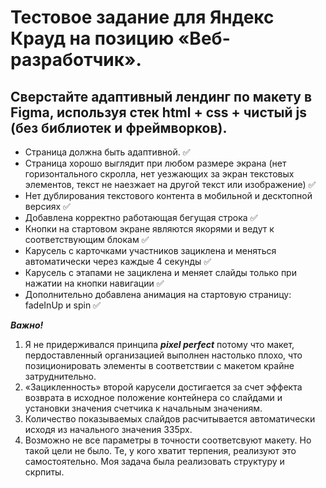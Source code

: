 # Тестовое задание для Яндекс Крауд на позицию «Веб-разработчик».

## Сверстайте адаптивный лендинг по макету в Figma, используя стек html + css + чистый js (без библиотек и фреймворков).

* Страница должна быть адаптивной. ✅
* Страница хорошо выглядит при любом размере экрана (нет горизонтального скролла, нет уезжающих за экран текстовых элементов, текст не наезжает на другой текст или изображение) ✅
* Нет дублирования текстового контента в мобильной и десктопной версиях ✅
* Добавлена корректно работающая бегущая строка ✅
* Кнопки на стартовом экране являются якорями и ведут к соответствующим блокам ✅
* Карусель с карточками участников зациклена и меняться автоматически через каждые 4 секунды ✅
* Карусель с этапами не зациклена и меняет слайды только при нажатии на кнопки навигации ✅
* Дополнительно добавлена анимация на стартовую страницу: fadeInUp и spin ✅

***Важно!***
1. Я не придерживался принципа **_pixel perfect_** потому что макет, пердоставленный организацией выполнен настолько плохо, что позиционировать элементы в соответствии с макетом крайне затруднительно.
2. «Зацикленность» второй карусели достигается за счет эффекта возврата в исходное положение контейнера со слайдами и установки значения счетчика к начальным значениям.
3. Количество показываемых слайдов расчитывается автоматически исходя из начального значения 335px.
4. Возможно не все параметры в точности соответсвуют макету. Но такой цели не было. Те, у кого хватит терпения, реализуют это самостоятельно. Моя задача была реализовать структуру и скрпиты.
